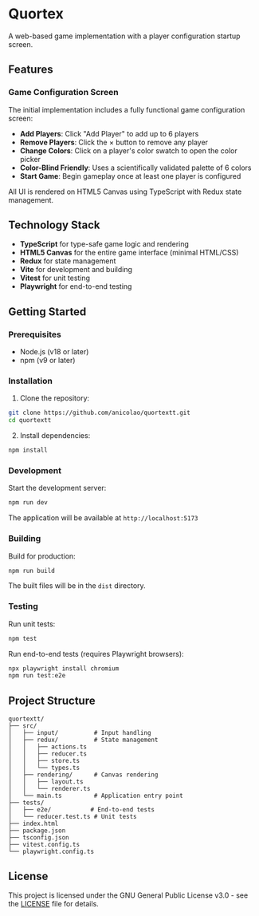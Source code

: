 # Quortex

A web-based game implementation with a player configuration startup screen.

## Features

### Game Configuration Screen

The initial implementation includes a fully functional game configuration screen:

- **Add Players**: Click "Add Player" to add up to 6 players
- **Remove Players**: Click the × button to remove any player
- **Change Colors**: Click on a player's color swatch to open the color picker
- **Color-Blind Friendly**: Uses a scientifically validated palette of 6 colors
- **Start Game**: Begin gameplay once at least one player is configured

All UI is rendered on HTML5 Canvas using TypeScript with Redux state management.

## Technology Stack

- **TypeScript** for type-safe game logic and rendering
- **HTML5 Canvas** for the entire game interface (minimal HTML/CSS)
- **Redux** for state management
- **Vite** for development and building
- **Vitest** for unit testing
- **Playwright** for end-to-end testing

## Getting Started

### Prerequisites

- Node.js (v18 or later)
- npm (v9 or later)

### Installation

1. Clone the repository:
```bash
git clone https://github.com/anicolao/quortextt.git
cd quortextt
```

2. Install dependencies:
```bash
npm install
```

### Development

Start the development server:
```bash
npm run dev
```

The application will be available at `http://localhost:5173`

### Building

Build for production:
```bash
npm run build
```

The built files will be in the `dist` directory.

### Testing

Run unit tests:
```bash
npm test
```

Run end-to-end tests (requires Playwright browsers):
```bash
npx playwright install chromium
npm run test:e2e
```

## Project Structure

```
quortextt/
├── src/
│   ├── input/          # Input handling
│   ├── redux/          # State management
│   │   ├── actions.ts
│   │   ├── reducer.ts
│   │   ├── store.ts
│   │   └── types.ts
│   ├── rendering/      # Canvas rendering
│   │   ├── layout.ts
│   │   └── renderer.ts
│   └── main.ts         # Application entry point
├── tests/
│   ├── e2e/           # End-to-end tests
│   └── reducer.test.ts # Unit tests
├── index.html
├── package.json
├── tsconfig.json
├── vitest.config.ts
└── playwright.config.ts
```

## License

This project is licensed under the GNU General Public License v3.0 - see the [LICENSE](LICENSE) file for details.

